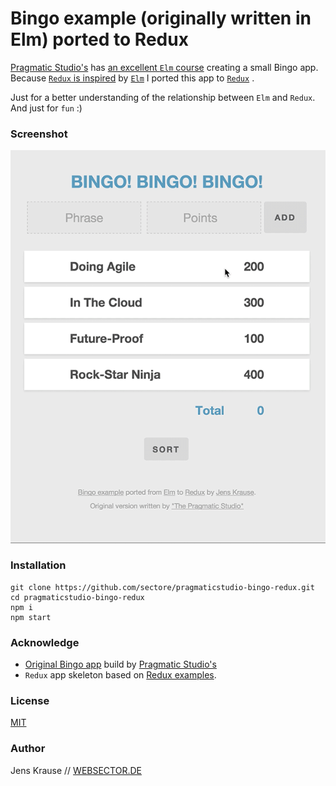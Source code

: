 # Bingo example (originally written in Elm) ported to Redux

[Pragmatic Studio's](http://pragmaticstudio.com) has [an excellent `Elm` course](http://pragmaticstudio.com/elm) creating a small Bingo app. Because [`Redux` is inspired](https://github.com/rackt/redux/blob/master/docs/introduction/PriorArt.md#elm) by [`Elm`](http://elm-lang.org/) I ported this app to [`Redux`](https://github.com/rackt/redux/) .

Just for a better understanding of the relationship between `Elm` and `Redux`. And just for `fun` :)


### Screenshot

![Animated screenshot of the Bingo app](./screenshot.gif)


### Installation

```
git clone https://github.com/sectore/pragmaticstudio-bingo-redux.git
cd pragmaticstudio-bingo-redux
npm i
npm start
```


### Acknowledge
- [Original Bingo app](http://pragmaticstudio.com/elm) build by [Pragmatic Studio's](http://pragmaticstudio.com)
- `Redux` app skeleton based on [Redux examples](https://github.com/rackt/redux/tree/master/examples).

### License
[MIT](./LICENSE)

### Author
Jens Krause // [WEBSECTOR.DE](http://www.websector.de)
